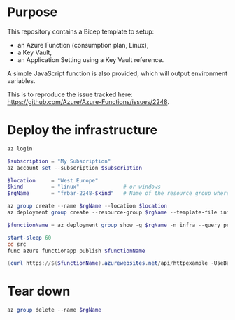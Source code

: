 # Purpose

This repository contains a Bicep template to setup:
- an Azure Function (consumption plan, Linux), 
- a Key Vault,
- an Application Setting using a Key Vault reference.

A simple JavaScript function is also provided, which will output environment variables.

This is to reproduce the issue tracked here: https://github.com/Azure/Azure-Functions/issues/2248.

# Deploy the infrastructure

```powershell
az login

$subscription = "My Subscription"
az account set --subscription $subscription

$location     = "West Europe"
$kind         = "linux"              # or windows
$rgName       = "frbar-2248-$kind"   # Name of the resource group where to deploy

az group create --name $rgName --location $location
az deployment group create --resource-group $rgName --template-file infra.bicep --mode complete --parameters kind=$kind

$functionName = az deployment group show -g $rgName -n infra --query properties.outputs.functionName.value -otsv

start-sleep 60
cd src
func azure functionapp publish $functionName

(curl https://$($functionName).azurewebsites.net/api/httpexample -UseBasicParsing).Content

```

# Tear down

```powershell
az group delete --name $rgName
```
